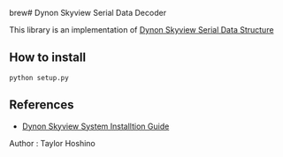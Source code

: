 brew# Dynon Skyview Serial Data Decoder

This library is an implementation of [Dynon Skyview Serial Data Structure](chrome-extension://efaidnbmnnnibpcajpcglclefindmkaj/https://www.dynonavionics.com/includes/guides/SkyView_System_Installation_Guide-Rev_AF-v15_4.pdf)

## How to install
```
python setup.py
```

## References

- [Dynon Skyview System Installtion Guide](chrome-extension://efaidnbmnnnibpcajpcglclefindmkaj/https://www.dynonavionics.com/includes/guides/SkyView_System_Installation_Guide-Rev_AF-v15_4.pdf)

Author : Taylor Hoshino
